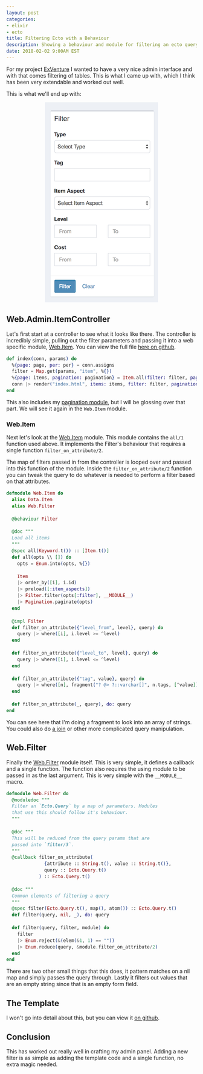 ```yaml
---
layout: post
categories:
- elixir
- ecto
title: Filtering Ecto with a Behaviour
description: Showing a behaviour and module for filtering an ecto query
date: 2018-02-02 9:00AM EST
---
```


For my project [ExVenture][exventure] I wanted to have a very nice admin interface and with that comes filtering of tables. This is what I came up with, which I think has been very extendable and worked out well.

This is what we'll end up with:

<div style="text-align: center">
  <img src="/images/ecto-filtering-end-result.png" />
</div>

## Web.Admin.ItemController

Let's first start at a controller to see what it looks like there. The controller is incredibly simple, pulling out the filter parameters and passing it into a web specific module, [Web.Item][item]. You can view the full file [here on github][item_controller].

```elixir
def index(conn, params) do
  %{page: page, per: per} = conn.assigns
  filter = Map.get(params, "item", %{})
  %{page: items, pagination: pagination} = Item.all(filter: filter, page: page, per: per)
  conn |> render("index.html", items: items, filter: filter, pagination: pagination)
end
```

This also includes my [pagination module][pagination], but I will be glossing over that part. We will see it again in the `Web.Item` module.

### Web.Item

Next let's look at the [Web.Item][item] module. This module contains the `all/1` function used above. It implements the Filter's behaviour that requires a single function `filter_on_attribute/2`.

The map of filters passed in from the controller is looped over and passed into this function of the module. Inside the `filter_on_attribute/2` function you can tweak the query to do whatever is needed to perform a filter based on that attributes.

```elixir
defmodule Web.Item do
  alias Data.Item
  alias Web.Filter

  @behaviour Filter

  @doc """
  Load all items
  """
  @spec all(Keyword.t()) :: [Item.t()]
  def all(opts \\ []) do
    opts = Enum.into(opts, %{})

    Item
    |> order_by([i], i.id)
    |> preload([:item_aspects])
    |> Filter.filter(opts[:filter], __MODULE__)
    |> Pagination.paginate(opts)
  end

  @impl Filter
  def filter_on_attribute({"level_from", level}, query) do
    query |> where([i], i.level >= ^level)
  end

  def filter_on_attribute({"level_to", level}, query) do
    query |> where([i], i.level <= ^level)
  end

  def filter_on_attribute({"tag", value}, query) do
    query |> where([n], fragment("? @> ?::varchar[]", n.tags, [^value]))
  end

  def filter_on_attribute(_, query), do: query
end
```

You can see here that I'm doing a fragment to look into an array of strings. You could also do [a join][npc-join] or other more complicated query manipulation.

## Web.Filter

Finally the [Web.Filter][filter] module itself. This is very simple, it defines a callback and a single function. The function also requires the using module to be passed in as the last argument. This is very simple with the `__MODULE__` macro.

```elixir
defmodule Web.Filter do
  @moduledoc """
  Filter an `Ecto.Query` by a map of parameters. Modules
  that use this should follow it's behaviour.
  """

  @doc """
  This will be reduced from the query params that are
  passed into `filter/3`.
  """
  @callback filter_on_attribute(
              {attribute :: String.t(), value :: String.t()},
              query :: Ecto.Query.t()
            ) :: Ecto.Query.t()

  @doc """
  Common elements of filtering a query
  """
  @spec filter(Ecto.Query.t(), map(), atom()) :: Ecto.Query.t()
  def filter(query, nil, _), do: query

  def filter(query, filter, module) do
    filter
    |> Enum.reject(&(elem(&1, 1) == ""))
    |> Enum.reduce(query, &module.filter_on_attribute/2)
  end
end
```

There are two other small things that this does, it pattern matches on a nil map and simply passes the query through. Lastly it filters out values that are an empty string since that is an empty form field.

## The Template

I won't go into detail about this, but you can view it [on github][item-index-template].

## Conclusion

This has worked out really well in crafting my admin panel. Adding a new filter is as simple as adding the template code and a single function, no extra magic needed.

[exventure]: https://github.com/oestrich/ex_venture
[filter]: https://github.com/oestrich/ex_venture/blob/master/lib/web/filter.ex
[item]: https://github.com/oestrich/ex_venture/blob/master/lib/web/item.ex
[item_controller]: https://github.com/oestrich/ex_venture/blob/master/lib/web/controllers/admin/item_controller.ex
[pagination]: https://github.com/oestrich/ex_venture/blob/master/lib/web/pagination.ex
[npc-join]: https://github.com/oestrich/ex_venture/blob/3832b895b3b73aa1a7547686e7d22dacd2888802/lib/web/npc.ex#L38-L41
[item-index-template]: https://github.com/oestrich/ex_venture/blob/3832b895b3b73aa1a7547686e7d22dacd2888802/lib/web/templates/admin/item/index.html.eex#L63

